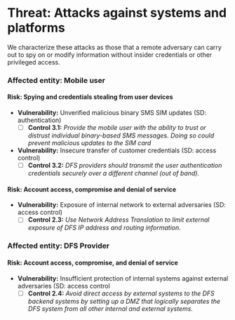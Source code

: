 # Threat: Attacks against systems and platforms

We characterize these attacks as those that a remote adversary can carry out to spy on or modify information without insider credentials or other privileged access.

### Affected entity: Mobile user

#### **Risk:** Spying and credentials stealing from user devices

* **Vulnerability:** Unverified malicious binary SMS SIM updates (SD: authentication)
  * [ ] **Control 3.1:** _Provide the mobile user with the ability to trust or distrust individual binary-based SMS messages. Doing so could prevent malicious updates to the SIM card_
* **Vulnerability:** Insecure transfer of customer credentials (SD: access control)
  * [ ] **Control 3.2:** _DFS providers should transmit the user authentication credentials securely over a different channel (out of band)._

#### **Risk:** Account access, compromise and denial of service

* **Vulnerability:** Exposure of internal network to external adversaries (SD: access control)
  * [ ] **Control 2.3:** _Use Network Address Translation to limit external exposure of DFS IP address and routing information._

### Affected entity: DFS Provider

#### **Risk:** Account access, compromise, and denial of service

* **Vulnerability:** Insufficient protection of internal systems against external adversaries (SD: access control
  * [ ] **Control 2.4:** _Avoid direct access by external systems to the DFS backend systems by setting up a DMZ that logically separates the DFS system from all other internal and external systems._
